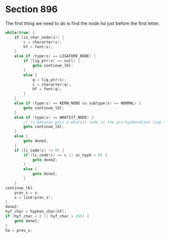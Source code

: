 # Section 896

The first thing we need to do is find the node *ha* just before the first letter.

```c << Skip to node |ha|, or |goto done1| if no hyphenation should be attempted >>=
while(true) {
    if (is_char_node(s)) {
        c = character(s);
        hf = font(s);
    }
    else if (type(s) == LIGATURE_NODE) {
        if (lig_ptr(s) == null) {
            goto continue_lbl;
        }
        else {
            q = lig_ptr(s);
            c = character(q);
            hf = font(q);
        }
    }
    else if (type(s) == KERN_NODE && subtype(s) == NORMAL) {
        goto continue_lbl;
    }
    else if (type(s) == WHATSIT_NODE) {
        // << Advance past a whatsit node in the pre-hyphenation loop >>
        goto continue_lbl;
    }
    else {
        goto done1;
    }
    if (lc_code(c) != 0) {
        if (lc_code(c) == c || uc_hyph > 0) {
            goto done2;
        }
        else {
            goto done1;
        }
    }
continue_lbl:
    prev_s = s;
    s = link(prev_s);
}
done2:
hyf_char = hyphen_char[hf];
if (hyf_char < 0 || hyf_char > 255) {
    goto done1;
}
ha = prev_s;
```
